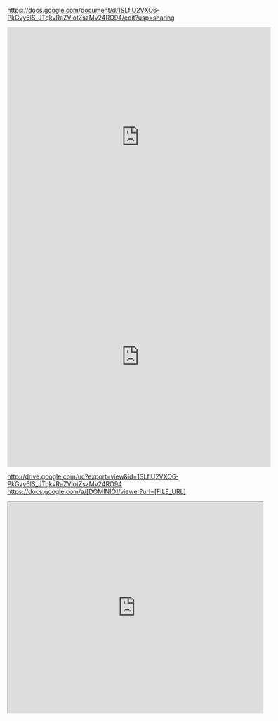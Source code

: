 https://docs.google.com/document/d/1SLflU2VXO6-PkGvy6lS_JTqkvRaZViotZszMv24RO94/edit?usp=sharing

<iframe src="https://docs.google.com/viewer?url=http://infolab.stanford.edu/pub/papers/google.pdf&embedded=true" style="width:600px; height:500px;" frameborder="0"></iframe>



<iframe src="http://drive.google.com/uc?export=view&id=1SLflU2VXO6-PkGvy6lS_JTqkvRaZViotZszMv24RO94&embedded=true" style="width:600px; height:500px;" frameborder="0"></iframe>

http://drive.google.com/uc?export=view&id=1SLflU2VXO6-PkGvy6lS_JTqkvRaZViotZszMv24RO94
https://docs.google.com/a/[DOMINIO]/viewer?url=[FILE_URL]

<iframe src="https://docs.google.com/viewer?srcid=1SLflU2VXO6-PkGvy6lS_JTqkvRaZViotZszMv24RO94&pid=explorer&efh=false&a=v&chrome=false&embedded=true" width="580px" height="480px"></iframe>
